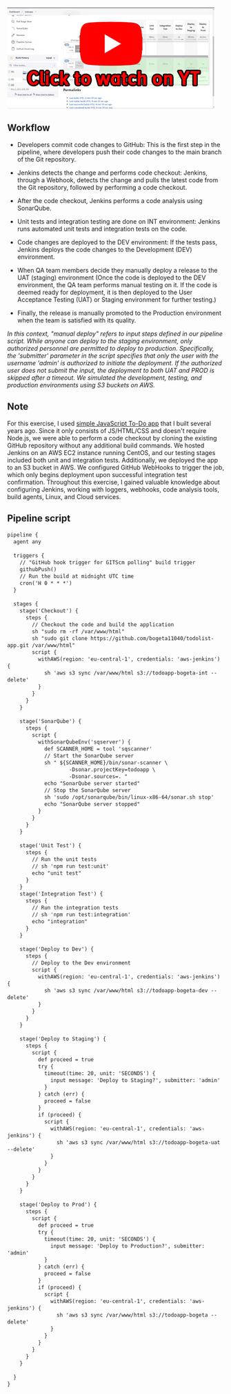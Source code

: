 [![Watch on Youtube](https://raw.githubusercontent.com/bogeta11040/docs/main/docs/jenkinsvid.jpg)](https://youtu.be/7QIVqJQpv6k)

## Workflow

+ Developers commit code changes to GitHub: This is the first step in the pipeline, where developers push their code changes to the main branch of the Git repository.

+ Jenkins detects the change and performs code checkout: Jenkins, through a Webhook, detects the change and pulls the latest code from the Git repository, followed by performing a code checkout.

+ After the code checkout, Jenkins performs a code analysis using SonarQube.

+ Unit tests and integration testing are done on INT environment: Jenkins runs automated unit tests and integration tests on the code.

+ Code changes are deployed to the DEV environment: If the tests pass, Jenkins deploys the code changes to the Development (DEV) environment.

+ When QA team members decide they manually deploy a release to the UAT (staging) environment (Once the code is deployed to the DEV environment, the QA team performs manual testing on it. If the code is deemed ready for deployment, it is then deployed to the User Acceptance Testing (UAT) or Staging environment for further testing.)

+ Finally, the release is manually promoted to the Production environment when the team is satisfied with its quality.

<i>In this context, "manual deploy" refers to input steps defined in our pipeline script. While anyone can deploy to the staging environment, only authorized personnel are permitted to deploy to production. Specifically, the 'submitter' parameter in the script specifies that only the user with the username 'admin' is authorized to initiate the deployment. If the authorized user does not submit the input, the deployment to both UAT and PROD is skipped after a timeout. We simulated the development, testing, and production environments using S3 buckets on AWS.</i>

## Note

For this exercise, I used [simple JavaScript To-Do app](https://github.com/bogeta11040/todolist-app) that I built several years ago. Since it only consists of JS/HTML/CSS and doesn't require Node.js, we were able to perform a code checkout by cloning the existing GitHub repository without any additional build commands. We hosted Jenkins on an AWS EC2 instance running CentOS, and our testing stages included both unit and integration tests. Additionally, we deployed the app to an S3 bucket in AWS. We configured GitHub WebHooks to trigger the job, which only begins deployment upon successful integration test confirmation. Throughout this exercise, I gained valuable knowledge about configuring Jenkins, working with loggers, webhooks, code analysis tools, build agents, Linux, and Cloud services.

## Pipeline script

```
pipeline {
  agent any

  triggers {
    // "GitHub hook trigger for GITScm polling" build trigger
    githubPush()
    // Run the build at midnight UTC time
    cron('H 0 * * *')
  }

  stages {
    stage('Checkout') {
      steps {
        // Checkout the code and build the application
        sh "sudo rm -rf /var/www/html"
        sh "sudo git clone https://github.com/bogeta11040/todolist-app.git /var/www/html"
        script {
          withAWS(region: 'eu-central-1', credentials: 'aws-jenkins') {
            sh 'aws s3 sync /var/www/html s3://todoapp-bogeta-int --delete'
          }
        }
      }
    }

    stage('SonarQube') {
      steps {
        script {
          withSonarQubeEnv('sqserver') {
            def SCANNER_HOME = tool 'sqscanner'
            // Start the SonarQube server
            sh " ${SCANNER_HOME}/bin/sonar-scanner \
                    -Dsonar.projectKey=todoapp \
                    -Dsonar.sources=. "
            echo "SonarQube server started"
            // Stop the SonarQube server
            sh 'sudo /opt/sonarqube/bin/linux-x86-64/sonar.sh stop'
            echo "SonarQube server stopped"
          }
        }
      }
    }

    stage('Unit Test') {
      steps {
        // Run the unit tests
        // sh 'npm run test:unit'
        echo "unit test"
      }
    }
    stage('Integration Test') {
      steps {
        // Run the integration tests
        // sh 'npm run test:integration'
        echo "integration"
      }
    }

    stage('Deploy to Dev') {
      steps {
        // Deploy to the Dev environment
        script {
          withAWS(region: 'eu-central-1', credentials: 'aws-jenkins') {
            sh 'aws s3 sync /var/www/html s3://todoapp-bogeta-dev --delete'
          }
        }
      }
    }

    stage('Deploy to Staging') {
      steps {
        script {
          def proceed = true
          try {
            timeout(time: 20, unit: 'SECONDS') {
              input message: 'Deploy to Staging?', submitter: 'admin'
            }
          } catch (err) {
            proceed = false
          }
          if (proceed) {
            script {
              withAWS(region: 'eu-central-1', credentials: 'aws-jenkins') {
                sh 'aws s3 sync /var/www/html s3://todoapp-bogeta-uat --delete'
              }
            }
          }
        }
      }
    }

    stage('Deploy to Prod') {
      steps {
        script {
          def proceed = true
          try {
            timeout(time: 20, unit: 'SECONDS') {
              input message: 'Deploy to Production?', submitter: 'admin'
            }
          } catch (err) {
            proceed = false
          }
          if (proceed) {
            script {
              withAWS(region: 'eu-central-1', credentials: 'aws-jenkins') {
                sh 'aws s3 sync /var/www/html s3://todoapp-bogeta --delete'
              }
            }
          }
        }
      }
    }

  }
}
```

